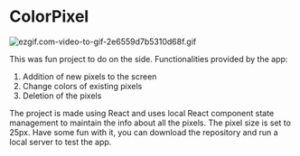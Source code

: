# ColorPixel

![ezgif.com-video-to-gif-2e6559d7b5310d68f.gif](https://s2.gifyu.com/images/ezgif.com-video-to-gif-2e6559d7b5310d68f.gif)

This was fun project to do on the side. Functionalities provided by the app:
1. Addition of new pixels to the screen 
2. Change colors of existing pixels 
3. Deletion of the pixels 

The project is made using React and uses local React component state management to maintain the info about all the pixels. 
The pixel size is set to 25px. Have some fun with it, you can download the repository and run a local server to test the app.
